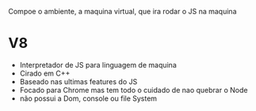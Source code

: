 Compoe o ambiente, a maquina virtual, que ira rodar o JS na maquina

# V8

- Interpretador de JS para linguagem de maquina
- Cirado em C++
- Baseado nas ultimas features do JS
- Focado para Chrome mas tem todo o cuidado de nao quebrar o Node
- não possui a Dom, console ou file System